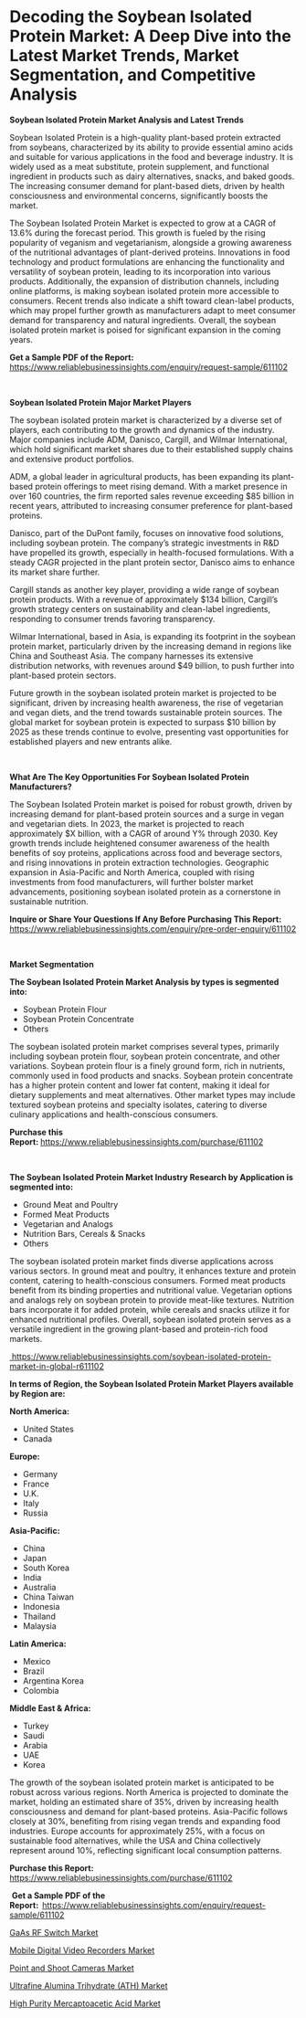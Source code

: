 <p><h1>Decoding the Soybean Isolated Protein Market: A Deep Dive into the Latest Market Trends, Market Segmentation, and Competitive Analysis</h1></p><p><strong>Soybean Isolated Protein Market Analysis and Latest Trends</strong></p>
<p><p>Soybean Isolated Protein is a high-quality plant-based protein extracted from soybeans, characterized by its ability to provide essential amino acids and suitable for various applications in the food and beverage industry. It is widely used as a meat substitute, protein supplement, and functional ingredient in products such as dairy alternatives, snacks, and baked goods. The increasing consumer demand for plant-based diets, driven by health consciousness and environmental concerns, significantly boosts the market.</p><p>The Soybean Isolated Protein Market is expected to grow at a CAGR of 13.6% during the forecast period. This growth is fueled by the rising popularity of veganism and vegetarianism, alongside a growing awareness of the nutritional advantages of plant-derived proteins. Innovations in food technology and product formulations are enhancing the functionality and versatility of soybean protein, leading to its incorporation into various products. Additionally, the expansion of distribution channels, including online platforms, is making soybean isolated protein more accessible to consumers. Recent trends also indicate a shift toward clean-label products, which may propel further growth as manufacturers adapt to meet consumer demand for transparency and natural ingredients. Overall, the soybean isolated protein market is poised for significant expansion in the coming years.</p></p>
<p><strong>Get a Sample PDF of the Report:&nbsp;</strong> <a href="https://www.reliablebusinessinsights.com/enquiry/request-sample/611102?utm_campaign=63&utm_medium=2&utm_source=Github&utm_content=ia&utm_term=29092024&utm_id=soybean-isolated-protein">https://www.reliablebusinessinsights.com/enquiry/request-sample/611102</a></p>
<p>&nbsp;</p>
<p><strong>Soybean Isolated Protein Major Market Players</strong></p>
<p><p>The soybean isolated protein market is characterized by a diverse set of players, each contributing to the growth and dynamics of the industry. Major companies include ADM, Danisco, Cargill, and Wilmar International, which hold significant market shares due to their established supply chains and extensive product portfolios.</p><p>ADM, a global leader in agricultural products, has been expanding its plant-based protein offerings to meet rising demand. With a market presence in over 160 countries, the firm reported sales revenue exceeding $85 billion in recent years, attributed to increasing consumer preference for plant-based proteins.</p><p>Danisco, part of the DuPont family, focuses on innovative food solutions, including soybean protein. The company’s strategic investments in R&D have propelled its growth, especially in health-focused formulations. With a steady CAGR projected in the plant protein sector, Danisco aims to enhance its market share further.</p><p>Cargill stands as another key player, providing a wide range of soybean protein products. With a revenue of approximately $134 billion, Cargill’s growth strategy centers on sustainability and clean-label ingredients, responding to consumer trends favoring transparency.</p><p>Wilmar International, based in Asia, is expanding its footprint in the soybean protein market, particularly driven by the increasing demand in regions like China and Southeast Asia. The company harnesses its extensive distribution networks, with revenues around $49 billion, to push further into plant-based protein sectors.</p><p>Future growth in the soybean isolated protein market is projected to be significant, driven by increasing health awareness, the rise of vegetarian and vegan diets, and the trend towards sustainable protein sources. The global market for soybean protein is expected to surpass $10 billion by 2025 as these trends continue to evolve, presenting vast opportunities for established players and new entrants alike.</p></p>
<p>&nbsp;</p>
<p><strong>What Are The Key Opportunities For Soybean Isolated Protein Manufacturers?</strong></p>
<p><p>The Soybean Isolated Protein market is poised for robust growth, driven by increasing demand for plant-based protein sources and a surge in vegan and vegetarian diets. In 2023, the market is projected to reach approximately $X billion, with a CAGR of around Y% through 2030. Key growth trends include heightened consumer awareness of the health benefits of soy proteins, applications across food and beverage sectors, and rising innovations in protein extraction technologies. Geographic expansion in Asia-Pacific and North America, coupled with rising investments from food manufacturers, will further bolster market advancements, positioning soybean isolated protein as a cornerstone in sustainable nutrition.</p></p>
<p><strong>Inquire or Share Your Questions If Any Before Purchasing This Report:</strong> <a href="https://www.reliablebusinessinsights.com/enquiry/pre-order-enquiry/611102?utm_campaign=63&utm_medium=2&utm_source=Github&utm_content=ia&utm_term=29092024&utm_id=soybean-isolated-protein">https://www.reliablebusinessinsights.com/enquiry/pre-order-enquiry/611102</a></p>
<p>&nbsp;</p>
<p><strong>Market Segmentation</strong></p>
<p><strong>The Soybean Isolated Protein Market Analysis by types is segmented into:</strong></p>
<p><ul><li>Soybean Protein Flour</li><li>Soybean Protein Concentrate</li><li>Others</li></ul></p>
<p><p>The soybean isolated protein market comprises several types, primarily including soybean protein flour, soybean protein concentrate, and other variations. Soybean protein flour is a finely ground form, rich in nutrients, commonly used in food products and snacks. Soybean protein concentrate has a higher protein content and lower fat content, making it ideal for dietary supplements and meat alternatives. Other market types may include textured soybean proteins and specialty isolates, catering to diverse culinary applications and health-conscious consumers.</p></p>
<p><strong>Purchase this Report:&nbsp;</strong><a href="https://www.reliablebusinessinsights.com/purchase/611102?utm_campaign=63&utm_medium=2&utm_source=Github&utm_content=ia&utm_term=29092024&utm_id=soybean-isolated-protein">https://www.reliablebusinessinsights.com/purchase/611102</a></p>
<p>&nbsp;</p>
<p><strong>The Soybean Isolated Protein Market Industry Research by Application is segmented into:</strong></p>
<p><ul><li>Ground Meat and Poultry</li><li>Formed Meat Products</li><li>Vegetarian and Analogs</li><li>Nutrition Bars, Cereals & Snacks</li><li>Others</li></ul></p>
<p><p>The soybean isolated protein market finds diverse applications across various sectors. In ground meat and poultry, it enhances texture and protein content, catering to health-conscious consumers. Formed meat products benefit from its binding properties and nutritional value. Vegetarian options and analogs rely on soybean protein to provide meat-like textures. Nutrition bars incorporate it for added protein, while cereals and snacks utilize it for enhanced nutritional profiles. Overall, soybean isolated protein serves as a versatile ingredient in the growing plant-based and protein-rich food markets.</p></p>
<p><a href="https://www.reliablebusinessinsights.com/soybean-isolated-protein-market-in-global-r611102?utm_campaign=63&utm_medium=2&utm_source=Github&utm_content=ia&utm_term=29092024&utm_id=soybean-isolated-protein">&nbsp;https://www.reliablebusinessinsights.com/soybean-isolated-protein-market-in-global-r611102</a></p>
<p><strong>In terms of Region, the Soybean Isolated Protein Market Players available by Region are:</strong></p>
<p>
    <p> <strong> North America: </strong>
        <ul>
            <li>United States</li>
            <li>Canada</li>
        </ul>
        </p> 
    <p> <strong> Europe: </strong>
        <ul>
            <li>Germany</li>
            <li>France</li>
            <li>U.K.</li>
            <li>Italy</li>
            <li>Russia</li>
        </ul>
        </p> 
    <p> <strong> Asia-Pacific: </strong>
        <ul>
            <li>China</li>
            <li>Japan</li>
            <li>South Korea</li>
            <li>India</li>
            <li>Australia</li>
            <li>China Taiwan</li>
            <li>Indonesia</li>
            <li>Thailand</li>
            <li>Malaysia</li>
        </ul>
        </p> 
    <p> <strong> Latin America: </strong>
        <ul>
            <li>Mexico</li>
            <li>Brazil</li>
            <li>Argentina Korea</li>
            <li>Colombia</li>
        </ul>
        </p> 
    <p> <strong> Middle East & Africa: </strong>
        <ul>
            <li>Turkey</li>
            <li>Saudi</li>
            <li>Arabia</li>
            <li>UAE</li>
            <li>Korea</li>
        </ul>
    </p>
    </p>
<p><p>The growth of the soybean isolated protein market is anticipated to be robust across various regions. North America is projected to dominate the market, holding an estimated share of 35%, driven by increasing health consciousness and demand for plant-based proteins. Asia-Pacific follows closely at 30%, benefiting from rising vegan trends and expanding food industries. Europe accounts for approximately 25%, with a focus on sustainable food alternatives, while the USA and China collectively represent around 10%, reflecting significant local consumption patterns.</p></p>
<p><strong>Purchase this Report: </strong><a href="https://www.reliablebusinessinsights.com/purchase/611102?utm_campaign=63&utm_medium=2&utm_source=Github&utm_content=ia&utm_term=29092024&utm_id=soybean-isolated-protein">https://www.reliablebusinessinsights.com/purchase/611102</a></p>
<p>&nbsp;<strong>Get a Sample PDF of the Report:&nbsp;&nbsp;</strong><a href="https://www.reliablebusinessinsights.com/enquiry/request-sample/611102?utm_campaign=63&utm_medium=2&utm_source=Github&utm_content=ia&utm_term=29092024&utm_id=soybean-isolated-protein">https://www.reliablebusinessinsights.com/enquiry/request-sample/611102</a></p>
<p><strong></strong></p>
<p><p><a href="https://issuu.com/reportprime-2/docs/gaas-rf-switch-market-size-2030.ppt_ab89a9c9a36f69?utm_campaign=63&utm_medium=2&utm_source=Github&utm_content=ia&utm_term=29092024&utm_id=soybean-isolated-protein">GaAs RF Switch Market</a></p><p><a href="https://issuu.com/reportprime-2/docs/mobile-digital-video-recorders-mark_ba12e7682ffbab?utm_campaign=63&utm_medium=2&utm_source=Github&utm_content=ia&utm_term=29092024&utm_id=soybean-isolated-protein">Mobile Digital Video Recorders Market</a></p><p><a href="https://www.linkedin.com/pulse/point-shoot-cameras-market-revolution-2024-2031-trends-shaping-w9xoc?utm_campaign=63&utm_medium=2&utm_source=Github&utm_content=ia&utm_term=29092024&utm_id=soybean-isolated-protein">Point and Shoot Cameras Market</a></p><p><a href="https://github.com/WEISNERADAM/Market-Research-Report-List-1/blob/main/ultrafine-alumina-trihydrate-ath-market.md?utm_campaign=63&utm_medium=2&utm_source=Github&utm_content=ia&utm_term=29092024&utm_id=soybean-isolated-protein">Ultrafine Alumina Trihydrate (ATH) Market</a></p><p><a href="https://github.com/NancyAlvarado586/Market-Research-Report-List-1/blob/main/high-purity-mercaptoacetic-acid-market.md?utm_campaign=63&utm_medium=2&utm_source=Github&utm_content=ia&utm_term=29092024&utm_id=soybean-isolated-protein">High Purity Mercaptoacetic Acid Market</a></p></p>